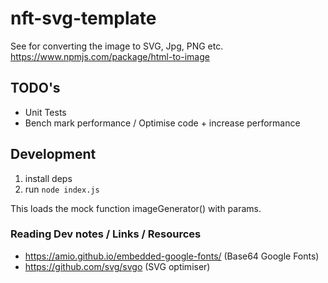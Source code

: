 # nft-svg-template

See for converting the image to SVG, Jpg, PNG etc.
https://www.npmjs.com/package/html-to-image

## TODO's

- Unit Tests
- Bench mark performance / Optimise code + increase performance

## Development 

1. install deps
2. run `node index.js`

This loads the mock function imageGenerator() with params.

### Reading Dev notes / Links / Resources

- https://amio.github.io/embedded-google-fonts/ (Base64 Google Fonts)
- https://github.com/svg/svgo (SVG optimiser)
